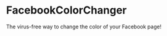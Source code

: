 FacebookColorChanger
====================

The virus-free way to change the color of your Facebook page!